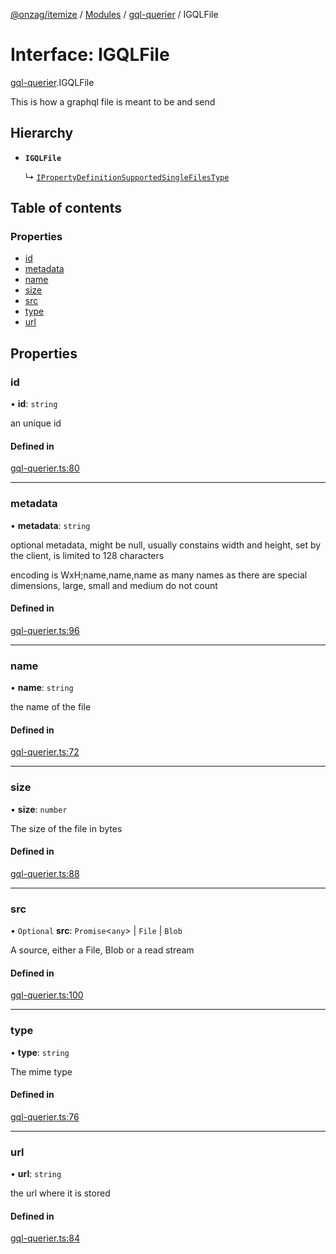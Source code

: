 [@onzag/itemize](../README.md) / [Modules](../modules.md) / [gql-querier](../modules/gql_querier.md) / IGQLFile

# Interface: IGQLFile

[gql-querier](../modules/gql_querier.md).IGQLFile

This is how a graphql file is meant
to be and send

## Hierarchy

- **`IGQLFile`**

  ↳ [`IPropertyDefinitionSupportedSingleFilesType`](base_Root_Module_ItemDefinition_PropertyDefinition_types_files.IPropertyDefinitionSupportedSingleFilesType.md)

## Table of contents

### Properties

- [id](gql_querier.IGQLFile.md#id)
- [metadata](gql_querier.IGQLFile.md#metadata)
- [name](gql_querier.IGQLFile.md#name)
- [size](gql_querier.IGQLFile.md#size)
- [src](gql_querier.IGQLFile.md#src)
- [type](gql_querier.IGQLFile.md#type)
- [url](gql_querier.IGQLFile.md#url)

## Properties

### id

• **id**: `string`

an unique id

#### Defined in

[gql-querier.ts:80](https://github.com/onzag/itemize/blob/f2f29986/gql-querier.ts#L80)

___

### metadata

• **metadata**: `string`

optional metadata, might be null, usually constains width and
height, set by the client, is limited to 128 characters

encoding is WxH;name,name,name as many names as there are special
dimensions, large, small and medium do not count

#### Defined in

[gql-querier.ts:96](https://github.com/onzag/itemize/blob/f2f29986/gql-querier.ts#L96)

___

### name

• **name**: `string`

the name of the file

#### Defined in

[gql-querier.ts:72](https://github.com/onzag/itemize/blob/f2f29986/gql-querier.ts#L72)

___

### size

• **size**: `number`

The size of the file in bytes

#### Defined in

[gql-querier.ts:88](https://github.com/onzag/itemize/blob/f2f29986/gql-querier.ts#L88)

___

### src

• `Optional` **src**: `Promise`<`any`\> \| `File` \| `Blob`

A source, either a File, Blob or a read stream

#### Defined in

[gql-querier.ts:100](https://github.com/onzag/itemize/blob/f2f29986/gql-querier.ts#L100)

___

### type

• **type**: `string`

The mime type

#### Defined in

[gql-querier.ts:76](https://github.com/onzag/itemize/blob/f2f29986/gql-querier.ts#L76)

___

### url

• **url**: `string`

the url where it is stored

#### Defined in

[gql-querier.ts:84](https://github.com/onzag/itemize/blob/f2f29986/gql-querier.ts#L84)
